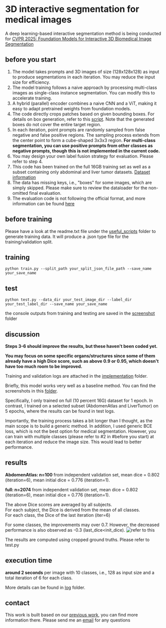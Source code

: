 # 3D interactive segmentation for medical images
A deep learning-based interactive segmentation method is being conducted for [CVPR 2025: Foundation Models for Interactive 3D Biomedical Image Segmentation](https://www.codabench.org/competitions/5263/)


## before you start
1. The model takes prompts and 3D images of size (128x128x128) as input to produce segmentations in each iteration. You may reduce the input size for efficiency.
2. The model training follows a naive approach by processing multi-class images as single-class instance segmentation. You can modify this to accelerate training.
3. A hybrid (parallel) encoder combines a naive CNN and a ViT, making it easy to adapt pretrained weights from foundation models.
4. The code directly crops patches based on given bounding boxes. For details on box generation, refer to this [script](https://github.com/JunMa11/CVPR-MedSegFMCompetition/blob/main/get_boxes.py). Note that the generated boxes do not cover the entire target region.
5. In each iteration, point prompts are randomly sampled from false negative and false positive regions. The sampling process extends from the center point to form a cube-shaped 3x3x3 region. **For multi-class segmentation, you can use positive prompts from other classes as negative prompts, though this is not implemented in the current code.**
6. You may design your own label fusion strategy for evaluation. Please refer to step 4.
7. This code has been trained on the full 16GB training set as well as a subset containing only abdominal and liver tumor datasets. [Dataset information](https://www.codabench.org/competitions/5263/)
8. The data has missing keys, i.e., "boxes" for some images, which are simply skipped. Please make sure to review the dataloader for the non-omitted final evaluation.
9. The evaluation code is not following the official format, and more information can be found [here](https://www.codabench.org/competitions/5263/)

## before training

Please have a look at the readme.txt file under the [useful_scripts](https://github.com/HaoLi12345/interactive_seg/edit/main/src/useful_scripts) folder to generate training data. It will produce a .json type file for the training/validation split.


## training

```
python train.py --split_path your_split_json_file_path --save_name your_save_name
```


## test

```
python test.py --data_dir your_test_image_dir --label_dir your_test_label_dir --save_name your_save_name
```

the console outputs from training and testing are saved in the [screenshot](https://github.com/HaoLi12345/interactive_seg/edit/main/screenshots) folder

## discussion
**Steps 3-6 should improve the results, but these haven't been coded yet.**

**You may focus on some specific organs/structures since some of them already have a high Dice score, such as above 0.9 or 0.95, which doesn't have too much room to be improved.**

Training and validation logs are attached in the [implementation](https://github.com/HaoLi12345/interactive_seg/edit/main/src/implementation) folder. 

Briefly, this model works very well as a baseline method. You can find the screenshots in this [folder](https://github.com/HaoLi12345/interactive_seg/edit/main/screenshots). 

Specifically, I only trained on full (10 percent 16G) dataset for 1 epoch. In contrast, I trained on a selected subset (AbdomenAtlas and LiverTumor) on 5 epochs, where the results can be found in test logs.

Importantly, the training process takes a bit longer than I thought, as the main scope is to build a generic method. In addition, I used generic BCE loss, which is not the best option for medical segmentation.
However, you can train with multiple classes (please refer to #2 in #before you start) at each iteration and reduce the image size. This would lead to better performance.


## results

**AbdomenAtlas: n=100** from independent validation set, mean dice = 0.802 (iteration=6), mean initial dice = 0.776 (iteration=1).


**full: n=2074** from independent validation set, mean dice = 0.802 (iteration=6), mean initial dice = 0.776 (iteration=1).


The above Dice scores are averaged by all subjects. <br />
For each subject, the Dice is derived from the mean of all classes. <br />
For each class, the Dice of the last iteration (iter=6)

For some classes, the improvements may over 0.7. However, the decreased performance is also observed as -0.3 (last_dice<init_dice). ![refer to this](https://github.com/HaoLi12345/interactive_seg/edit/main/screenshots/improvement.png)

The results are computed using cropped ground truths. Please refer to test.py

## execution time

**around 2 seconds** per image with 10 classes, i.e., 128 as input size and a total iteration of 6 for each class.

More details can be found in [log](https://github.com/HaoLi12345/interactive_seg/edit/main/src/implementation) folder.

## contact
This work is built based on our [previous work](https://github.com/MedICL-VU/PRISM), you can find more information there. Please send me an [email](hao.li.1@vanderbilt.edu) for any questions
 




